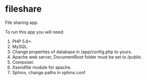 # fileshare
File sharing app.

To run this app you will need:

1. PHP 5.6+.  
2. MySQL.  
3. Change properties of database in /app/config.php to yours.  
4. Apache web server, DocumentRoot folder must be set to /public.
5. Composer.
6. Xsendfile module for apache.
7. Sphinx, change paths in sphinx.conf
